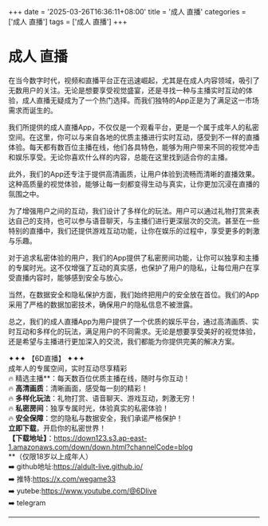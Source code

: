 +++
date = '2025-03-26T16:36:11+08:00'
title = '成人 直播'
categories = ['成人 直播']
tags = ['成人 直播']
+++

# 成人 直播

在当今数字时代，视频和直播平台正在迅速崛起，尤其是在成人内容领域，吸引了无数用户的关注。无论是想要享受视觉盛宴，还是寻找一种与主播实时互动的体验，成人直播无疑成为了一个热门选择。而我们独特的App正是为了满足这一市场需求而诞生的。

我们所提供的成人直播App，不仅仅是一个观看平台，更是一个属于成年人的私密空间。在这里，你可以与来自各地的优质主播进行实时互动，感受到不一样的直播体验。每天都有数百位主播在线，他们各具特色，能够为用户带来不同的视觉冲击和娱乐享受。无论你喜欢什么样的内容，总能在这里找到适合你的主播。

此外，我们的App还专注于提供高清画质，让用户体验到流畅而清晰的直播效果。这种高质量的视觉体验，能够让每一刻都变得生动与真实，让你更加沉浸在直播的氛围之中。

为了增强用户之间的互动，我们设计了多样化的玩法。用户可以通过礼物打赏来表达自己的支持，也可以参与语音聊天，与主播们进行更深层次的交流。甚至在一些特别的直播中，我们还提供游戏互动功能，让你在娱乐的过程中，享受更多的刺激与乐趣。

对于追求私密体验的用户，我们的App提供了私密房间功能，让你可以独享和主播的专属时光。这不仅增强了互动的真实感，也保护了用户的隐私，让每位用户在享受直播内容时，能够感到安全与放心。

当然，在数据安全和隐私保护方面，我们始终把用户的安全放在首位。我们的App采用了严格的数据加密技术，确保用户的隐私信息不被泄露。

总之，我们的成人直播App为用户提供了一个优质的娱乐平台，通过高清画质、实时互动和多样化的玩法，满足用户的不同需求。无论是想要享受美好的视觉体验，还是希望与主播进行更加深入的交流，我们都能为你提供完美的解决方案。

✦✦✦ 【6D直播】 ✦✦✦  
成年人的专属空间，实时互动尽享精彩  
🔥 精选主播**：每天数百位优质主播在线，随时与你互动！  
🔥 **高清画质**：清晰画面，感受每一刻的精彩！  
🔥 **多样化玩法**：礼物打赏、语音聊天、游戏互动，刺激无穷！  
🔥 **私密房间**：独享专属时光，体验真实的私密体验！  
🔥 **安全保障**：您的隐私与数据安全，我们承诺严格保护！  
**立即下载**，开启你的私密世界！  
**【下载地址】**：https://down123.s3.ap-east-1.amazonaws.com/down/down.html?channelCode=blog  
**（仅限18岁以上成年人）  
➡️ github地址:https://aldult-live.github.io/  
➡️ 推特:https://x.com/wegame33  
➡️ yutebe:https://www.youtube.com/@6Dlive  
➡️ telegram

---
